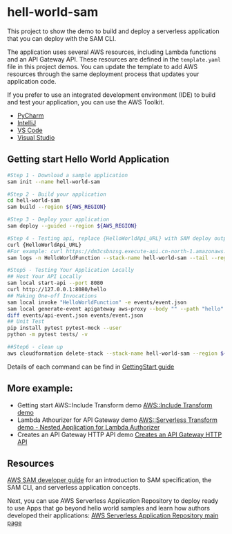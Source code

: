 # hell-world-sam

This project to show the demo to build and deploy a serverless application that you can deploy with the SAM CLI.

The application uses several AWS resources, including Lambda functions and an API Gateway API. These resources are defined in the `template.yaml` file in this project demos. You can update the template to add AWS resources through the same deployment process that updates your application code.

If you prefer to use an integrated development environment (IDE) to build and test your application, you can use the AWS Toolkit.  

* [PyCharm](https://docs.aws.amazon.com/toolkit-for-jetbrains/latest/userguide/welcome.html)
* [IntelliJ](https://docs.aws.amazon.com/toolkit-for-jetbrains/latest/userguide/welcome.html)
* [VS Code](https://docs.aws.amazon.com/toolkit-for-vscode/latest/userguide/welcome.html)
* [Visual Studio](https://docs.aws.amazon.com/toolkit-for-visual-studio/latest/user-guide/welcome.html)

## Getting start Hello World Application
```bash
#Step 1 - Download a sample application
sam init --name hell-world-sam

#Step 2 - Build your application
cd hell-world-sam
sam build --region ${AWS_REGION}

#Step 3 - Deploy your application
sam deploy --guided --region ${AWS_REGION}

#Step 4 - Testing api, replace {HelloWorldApi_URL} with SAM deploy outputs
curl {HelloWorldApi_URL}
#For example: curl https://dm3csbnzsg.execute-api.cn-north-1.amazonaws.com.cn/Prod/hello
sam logs -n HelloWorldFunction --stack-name hell-world-sam --tail --region ${AWS_REGION}

#Step5 - Testing Your Application Locally
## Host Your API Locally 
sam local start-api --port 8080
curl http://127.0.0.1:8080/hello
## Making One-off Invocations 
sam local invoke "HelloWorldFunction" -e events/event.json
sam local generate-event apigateway aws-proxy --body "" --path "hello" --method GET > events/api-event.json
diff events/api-event.json events/event.json
## Unit Test
pip install pytest pytest-mock --user
python -m pytest tests/ -v

##Step6 - clean up
aws cloudformation delete-stack --stack-name hell-world-sam --region ${AWS_REGION}
```
Details of each command can be find in [GettingStart guide](GettingStart.md)

## More example:
- Getting start AWS::Include Transform demo
[AWS::Include Transform demo](SAMIncludeSchema.md)
- Lambda Athourizer for API Gateway demo
[AWS::Serverless Transform demo - Nested Application for Lambda Authorizer](AddLambdaAuthorizer.md)
- Creates an API Gateway HTTP API demo
[Creates an API Gateway HTTP API](HTTPAPIDemo.md)

## Resources

[AWS SAM developer guide](https://docs.aws.amazon.com/serverless-application-model/latest/developerguide/what-is-sam.html) for an introduction to SAM specification, the SAM CLI, and serverless application concepts.

Next, you can use AWS Serverless Application Repository to deploy ready to use Apps that go beyond hello world samples and learn how authors developed their applications: [AWS Serverless Application Repository main page](https://aws.amazon.com/serverless/serverlessrepo/)
